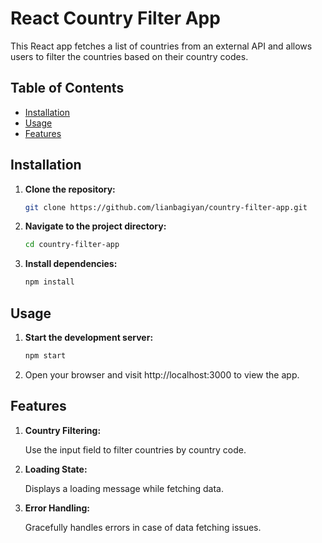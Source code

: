 # React Country Filter App

This React app fetches a list of countries from an external API and allows users to filter the countries based on their country codes.

## Table of Contents

- [Installation](#installation)
- [Usage](#usage)
- [Features](#features)

## Installation

1. **Clone the repository:**

   ```bash
   git clone https://github.com/lianbagiyan/country-filter-app.git

2. **Navigate to the project directory:**

   ```bash
   cd country-filter-app

3. **Install dependencies:**

   ```bash
   npm install

## Usage

1. **Start the development server:**

   ```bash
   npm start

2. Open your browser and visit http://localhost:3000 to view the app.

## Features

1. **Country Filtering:**

   Use the input field to filter countries by country code.

2. **Loading State:**

   Displays a loading message while fetching data.

3. **Error Handling:**

   Gracefully handles errors in case of data fetching issues.
